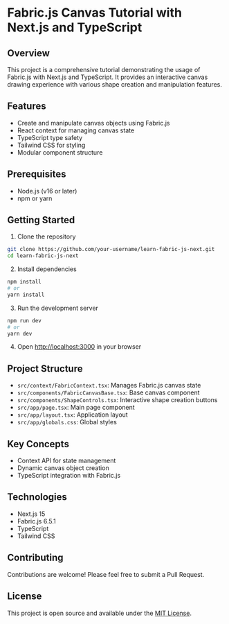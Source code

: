 # Fabric.js Canvas Tutorial with Next.js and TypeScript

## Overview

This project is a comprehensive tutorial demonstrating the usage of Fabric.js with Next.js and TypeScript. It provides an interactive canvas drawing experience with various shape creation and manipulation features.

## Features

- Create and manipulate canvas objects using Fabric.js
- React context for managing canvas state
- TypeScript type safety
- Tailwind CSS for styling
- Modular component structure

## Prerequisites

- Node.js (v16 or later)
- npm or yarn

## Getting Started

1. Clone the repository

```bash
git clone https://github.com/your-username/learn-fabric-js-next.git
cd learn-fabric-js-next
```

2. Install dependencies

```bash
npm install
# or
yarn install
```

3. Run the development server

```bash
npm run dev
# or
yarn dev
```

4. Open [http://localhost:3000](http://localhost:3000) in your browser

## Project Structure

- `src/context/FabricContext.tsx`: Manages Fabric.js canvas state
- `src/components/FabricCanvasBase.tsx`: Base canvas component
- `src/components/ShapeControls.tsx`: Interactive shape creation buttons
- `src/app/page.tsx`: Main page component
- `src/app/layout.tsx`: Application layout
- `src/app/globals.css`: Global styles

## Key Concepts

- Context API for state management
- Dynamic canvas object creation
- TypeScript integration with Fabric.js

## Technologies

- Next.js 15
- Fabric.js 6.5.1
- TypeScript
- Tailwind CSS

## Contributing

Contributions are welcome! Please feel free to submit a Pull Request.

## License

This project is open source and available under the [MIT License](LICENSE).
